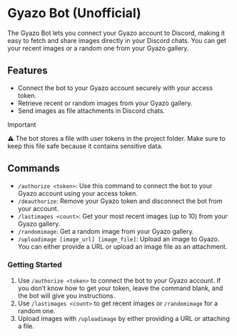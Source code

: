 # Gyazo Bot (Unofficial)

The Gyazo Bot lets you connect your Gyazo account to Discord, making it easy to fetch and share images directly in your Discord chats. You can get your recent images or a random one from your Gyazo gallery.

## Features

- Connect the bot to your Gyazo account securely with your access token.
- Retrieve recent or random images from your Gyazo gallery.
- Send images as file attachments in Discord chats.

> [!IMPORTANT]
> ⚠️ The bot stores a file with user tokens in the project folder. Make sure to keep this file safe because it contains sensitive data.

## Commands

- `/authorize <token>`: Use this command to connect the bot to your Gyazo account using your access token.
- `/deauthorize`: Remove your Gyazo token and disconnect the bot from your account.
- `/lastimages <count>`: Get your most recent images (up to 10) from your Gyazo gallery.
- `/randomimage`: Get a random image from your Gyazo gallery.
- `/uploadimage [image_url] [image_file]`: Upload an image to Gyazo. You can either provide a URL or upload an image file as an attachment.

### Getting Started

1. Use `/authorize <token>` to connect the bot to your Gyazo account. If you don’t know how to get your token, leave the command blank, and the bot will give you instructions.
2. Use `/lastimages <count>` to get recent images or `/randomimage` for a random one.
3. Upload images with `/uploadimage` by either providing a URL or attaching a file.
